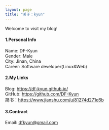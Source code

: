 ```yaml
---
layout: page
title: "关于：kyun"
---
```

Welcome to visit my blog!

#### 1.Personal Info
Name: DF-Kyun  
Gender: Male  
City: Jinan, China  
Career: Software developer(Linux&Web)  

#### 2.My Links
Blog: <https://df-kyun.github.io/>  
GitHub: <https://github.com/DF-Kyun>  
简书：<https://www.jianshu.com/u/81274d271e6b>   


#### 3.Contract
Email: dfkyun@gmail.com  

